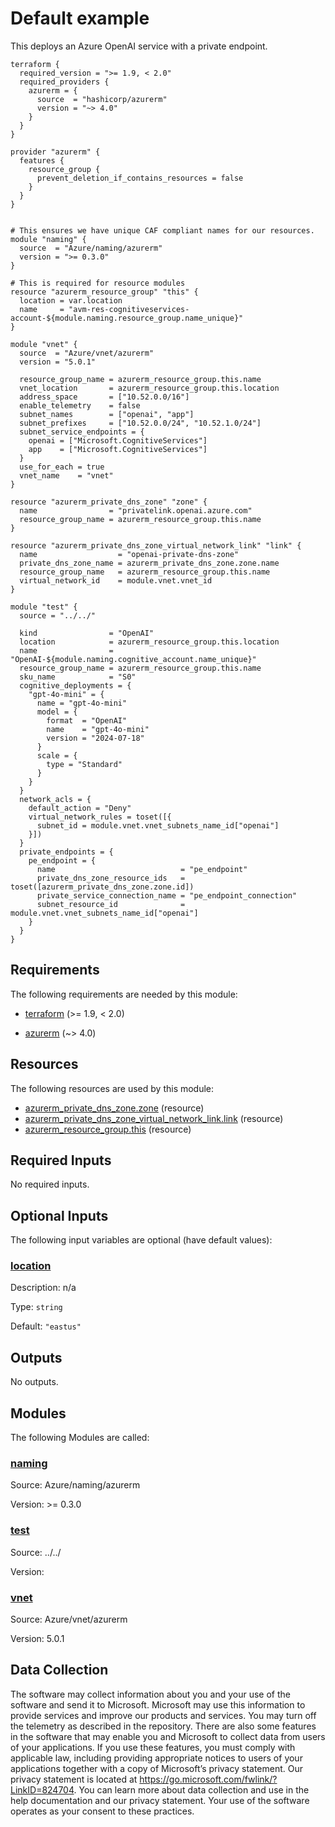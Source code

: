 <!-- BEGIN_TF_DOCS -->
# Default example

This deploys an Azure OpenAI service with a private endpoint.

```hcl
terraform {
  required_version = ">= 1.9, < 2.0"
  required_providers {
    azurerm = {
      source  = "hashicorp/azurerm"
      version = "~> 4.0"
    }
  }
}

provider "azurerm" {
  features {
    resource_group {
      prevent_deletion_if_contains_resources = false
    }
  }
}


# This ensures we have unique CAF compliant names for our resources.
module "naming" {
  source  = "Azure/naming/azurerm"
  version = ">= 0.3.0"
}

# This is required for resource modules
resource "azurerm_resource_group" "this" {
  location = var.location
  name     = "avm-res-cognitiveservices-account-${module.naming.resource_group.name_unique}"
}

module "vnet" {
  source  = "Azure/vnet/azurerm"
  version = "5.0.1"

  resource_group_name = azurerm_resource_group.this.name
  vnet_location       = azurerm_resource_group.this.location
  address_space       = ["10.52.0.0/16"]
  enable_telemetry    = false
  subnet_names        = ["openai", "app"]
  subnet_prefixes     = ["10.52.0.0/24", "10.52.1.0/24"]
  subnet_service_endpoints = {
    openai = ["Microsoft.CognitiveServices"]
    app    = ["Microsoft.CognitiveServices"]
  }
  use_for_each = true
  vnet_name    = "vnet"
}

resource "azurerm_private_dns_zone" "zone" {
  name                = "privatelink.openai.azure.com"
  resource_group_name = azurerm_resource_group.this.name
}

resource "azurerm_private_dns_zone_virtual_network_link" "link" {
  name                  = "openai-private-dns-zone"
  private_dns_zone_name = azurerm_private_dns_zone.zone.name
  resource_group_name   = azurerm_resource_group.this.name
  virtual_network_id    = module.vnet.vnet_id
}

module "test" {
  source = "../../"

  kind                = "OpenAI"
  location            = azurerm_resource_group.this.location
  name                = "OpenAI-${module.naming.cognitive_account.name_unique}"
  resource_group_name = azurerm_resource_group.this.name
  sku_name            = "S0"
  cognitive_deployments = {
    "gpt-4o-mini" = {
      name = "gpt-4o-mini"
      model = {
        format  = "OpenAI"
        name    = "gpt-4o-mini"
        version = "2024-07-18"
      }
      scale = {
        type = "Standard"
      }
    }
  }
  network_acls = {
    default_action = "Deny"
    virtual_network_rules = toset([{
      subnet_id = module.vnet.vnet_subnets_name_id["openai"]
    }])
  }
  private_endpoints = {
    pe_endpoint = {
      name                            = "pe_endpoint"
      private_dns_zone_resource_ids   = toset([azurerm_private_dns_zone.zone.id])
      private_service_connection_name = "pe_endpoint_connection"
      subnet_resource_id              = module.vnet.vnet_subnets_name_id["openai"]
    }
  }
}
```

<!-- markdownlint-disable MD033 -->
## Requirements

The following requirements are needed by this module:

- <a name="requirement_terraform"></a> [terraform](#requirement\_terraform) (>= 1.9, < 2.0)

- <a name="requirement_azurerm"></a> [azurerm](#requirement\_azurerm) (~> 4.0)

## Resources

The following resources are used by this module:

- [azurerm_private_dns_zone.zone](https://registry.terraform.io/providers/hashicorp/azurerm/latest/docs/resources/private_dns_zone) (resource)
- [azurerm_private_dns_zone_virtual_network_link.link](https://registry.terraform.io/providers/hashicorp/azurerm/latest/docs/resources/private_dns_zone_virtual_network_link) (resource)
- [azurerm_resource_group.this](https://registry.terraform.io/providers/hashicorp/azurerm/latest/docs/resources/resource_group) (resource)

<!-- markdownlint-disable MD013 -->
## Required Inputs

No required inputs.

## Optional Inputs

The following input variables are optional (have default values):

### <a name="input_location"></a> [location](#input\_location)

Description: n/a

Type: `string`

Default: `"eastus"`

## Outputs

No outputs.

## Modules

The following Modules are called:

### <a name="module_naming"></a> [naming](#module\_naming)

Source: Azure/naming/azurerm

Version: >= 0.3.0

### <a name="module_test"></a> [test](#module\_test)

Source: ../../

Version:

### <a name="module_vnet"></a> [vnet](#module\_vnet)

Source: Azure/vnet/azurerm

Version: 5.0.1

<!-- markdownlint-disable-next-line MD041 -->
## Data Collection

The software may collect information about you and your use of the software and send it to Microsoft. Microsoft may use this information to provide services and improve our products and services. You may turn off the telemetry as described in the repository. There are also some features in the software that may enable you and Microsoft to collect data from users of your applications. If you use these features, you must comply with applicable law, including providing appropriate notices to users of your applications together with a copy of Microsoft’s privacy statement. Our privacy statement is located at <https://go.microsoft.com/fwlink/?LinkID=824704>. You can learn more about data collection and use in the help documentation and our privacy statement. Your use of the software operates as your consent to these practices.
<!-- END_TF_DOCS -->